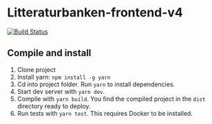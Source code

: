 Litteraturbanken-frontend-v4
============================

[![Build Status](https://travis-ci.org/spraakbanken/littb-frontend.svg?branch=master)](https://travis-ci.org/spraakbanken/littb-frontend)


## Compile and install
1. Clone project
2. Install yarn: `npm install -g yarn`
2. Cd into project folder. Run `yarn` to install dependencies.
6. Start dev server with `yarn dev`.
7. Compile with `yarn build`. You find the compiled project in the `dist` directory ready to deploy.
8. Run tests with `yarn test`. This requires Docker to be installed. 
